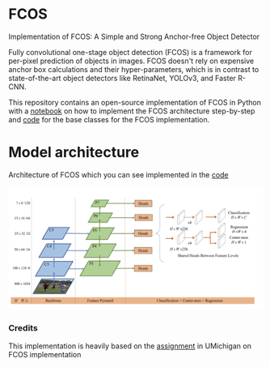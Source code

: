 # FCOS
Implementation of FCOS: A Simple and Strong Anchor-free Object Detector

Fully convolutional one-stage object detection (FCOS) is a framework for per-pixel prediction of objects in images. FCOS doesn't rely on expensive anchor box calculations and their hyper-parameters, which is in contrast to state-of-the-art object detectors like RetinaNet, YOLOv3, and Faster R-CNN.

This repository contains an open-source implementation of FCOS in Python with a [notebook](https://github.com/aizamaksutova/FCOS/blob/main/fcos_1%20(1).ipynb) on how to implement the FCOS architecture step-by-step and [code](https://github.com/aizamaksutova/FCOS/blob/main/fcos.py) for the base classes for the FCOS implementation.


# Model architecture
Architecture of FCOS which you can see implemented in the [code](https://github.com/aizamaksutova/FCOS/blob/main/fcos.py)

![](./assets/fcos_arch.png)



### Credits
This implementation is heavily based on the [assignment](https://www.eecs.umich.edu/courses/eecs442-ahowens/fa22/psets/ps7.pdf) in UMichigan on FCOS implementation

